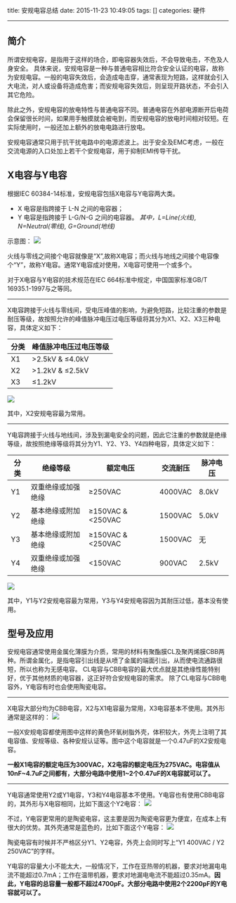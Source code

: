 title: 安规电容总结
date: 2015-11-23 10:49:05
tags: []
categories: 硬件

---

## **简介** ##
所谓安规电容，是指用于这样的场合，即电容器失效后，不会导致电击，不危及人身安全。
具体来说，安规电容是一种与普通电容相比符合安全认证的电容，故称为安规电容。一般的电容失效后，会造成电击穿，通常表现为短路，这样就会引入大电流，对人或设备将造成危害；而安规电容失效后，则呈现开路状态，不会引入其它危险。

<!--more-->

除此之外，安规电容的放电特性与普通电容不同。普通电容在外部电源断开后电荷会保留很长时间，如果用手触摸就会被电到，而安规电容的放电时间相对较短。在实际使用时，一般还加上额外的放电电路进行放电。

安规电容通常只用于抗干扰电路中的电源滤波上。出于安全及EMC考虑，一般在交流电源的入口处加上若干个安规电容，用于抑制EMI传导干扰。

## **X电容与Y电容** ##
根据IEC 60384-14标准，安规电容包括X电容与Y电容两大类。

- X 电容是指跨接于 L-N 之间的电容器；
- Y 电容是指跨接于 L-G/N-G 之间的电容器。 
*其中，L=Line(火线), N=Neutral(零线), G=Ground(地线)*

示意图：
![](http://7xnwyt.com1.z0.glb.clouddn.com/Circuit20151122153327.png)

火线与零线之间接个电容就像是“X”,故称X电容；而火线与地线之间接个电容像个“Y”，故称Y电容。通常Y电容成对使用，X电容可使用一个或多个。

对于X电容与Y电容的技术规范在IEC 664标准中规定，中国国家标准GB/T 16935.1-1997与之等同。

----------

X电容跨接于火线与零线间，受电压峰值的影响，为避免短路，比较注重的参数是耐压等级，故按照允许的峰值脉冲电压过电压等级将其分为X1、X2、X3三种电容，具体定义如下：

|分类|峰值脉冲电压过电压等级|
|---|---------------------|
|X1|>2.5kV & ≤4.0kV|
|X2|>1.2kV & ≤2.5kV|
|X3|≤1.2kV|
![](http://7xnwyt.com1.z0.glb.clouddn.com/Circuit20151122163346.png)

其中，X2安规电容最为常用。

----------

Y电容跨接于火线与地线间，涉及到漏电安全的问题，因此它注重的参数就是绝缘等级，故按照绝缘等级将其分为Y1、Y2、Y3、Y4四种电容，具体定义如下：


|分类|绝缘等级        |额定电压           |交流耐压|脉冲电压|
|---|----------------|------------------|--------|-------|
|Y1 |双重绝缘或加强绝缘|≥250VAC          |4000VAC |8.0kV  |
|Y2 |基本绝缘或附加绝缘|≥150VAC & <250VAC|1500VAC |5.0kV  |
|Y3 |基本绝缘或附加绝缘|≥150VAC & <250VAC|1500VAC |无     |
|Y4 |双重绝缘或加强绝缘|<150VAC          |900VAC  |2.5kV  |
![](http://7xnwyt.com1.z0.glb.clouddn.com/Circuit20151122170021.png)

其中，Y1与Y2安规电容最为常用，Y3与Y4安规电容因为其耐压过低，基本没有使用。

## **型号及应用** ##
安规电容通常使用金属化薄膜为介质，常用的材料有聚酯膜CL及聚丙烯膜CBB两种。所谓金属化，是指电容引出线是从喷了金属的端面引出，从而使电流通路很短，所以也称为无感电容。
CL电容与CBB电容的最大优点就是其绝缘性能特别好，优于其他材质的电容器，这正好符合安规电容的需求。
除了CL电容与CBB电容外，Y电容有时也会使用陶瓷电容。

----------

X电容大部分均为CBB电容，X2与X1电容最为常用，X3电容基本不使用。其外形通常是这样的：
![](http://7xnwyt.com1.z0.glb.clouddn.com/Circuit1346475056467.jpg)

一般X安规电容都使用图中这样的黄色环氧树脂外壳，体积较大，外壳上注明了其电容值、安规等级、各种安规认证等。图中这个电容就是一个0.47uF的X2安规电容。

**一般X1电容的额定电压为300VAC，X2电容的额定电压为275VAC。电容值从10nF~4.7uF之间都有，大部分电路中使用1~2个0.47uF的X电容就可以了。**

----------

Y电容通常使用Y2或Y1电容，Y3和Y4电容基本不使用。Y电容也有使用CBB电容的，其外形与X电容相同，比如下面这个Y2电容：
![](http://7xnwyt.com1.z0.glb.clouddn.com/Circuit1350548721366.jpg)

不过，Y电容更常用的是陶瓷电容，这主要是因为陶瓷电容更为便宜，在成本上有很大的优势。其外壳通常是蓝色的，比如下面这个Y电容：
![](http://7xnwyt.com1.z0.glb.clouddn.com/Circuit1320893846683.jpg)

陶瓷电容有时候并不严格区分Y1、Y2电容，外壳上会同时写上“Y1 400VAC / Y2 250VAC”的字样。

Y电容的容量大小不能太大，一般情况下，工作在亚热带的机器，要求对地漏电电流不能超过0.7mA；工作在温带机器，要求对地漏电电流不能超过0.35mA。**因此，Y电容的总容量一般都不超过4700pF。大部分电路中使用2个2200pF的Y电容就可以了。**
